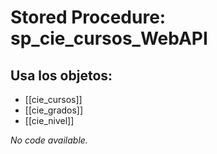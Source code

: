 # Stored Procedure: sp_cie_cursos_WebAPI

## Usa los objetos:
- [[cie_cursos]]
- [[cie_grados]]
- [[cie_nivel]]

*No code available.*
